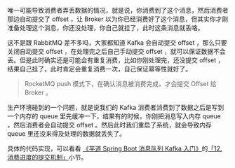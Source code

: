 唯一可能导致消费者弄丢数据的情况，就是说，你消费到了这个消息，然后消费者那边自动提交了 offset ，让 Broker 以为你已经消费好了这个消息，但其实你才刚准备处理这个消息，你还没处理，你自己就挂了，此时这条消息就丢咯。

这不是跟 RabbitMQ 差不多吗，大家都知道 Kafka 会自动提交 offset ，那么只要关闭自动提交 offset ，在处理完之后自己手动提交 offset ，就可以保证数据不会丢。但是此时确实还是可能会有重复消费，比如你刚处理完，还没提交 offset ，结果自己挂了，此时肯定会重复消费一次，自己保证幂等性就好了。

> RocketMQ push 模式下，在确认消息被消费完成，才会提交 Offset 给 Broker 。

生产环境碰到的一个问题，就是说我们的 Kafka 消费者消费到了数据之后是写到一个内存的 queue 里先缓冲一下，结果有的时候，你刚把消息写入内存 queue ，然后消费者会自动提交 offset 。然后此时我们重启了系统，就会导致内存 queue 里还没来得及处理的数据就丢失了。

具体的代码实现，可以看看 [《芋道 Spring Boot 消息队列 Kafka 入门》](http://www.iocoder.cn/Spring-Boot/RabbitMQ/?vip)的[「12. 消费进度的提交机制」](http://svip.iocoder.cn/Kafka/Interview/#)小节。